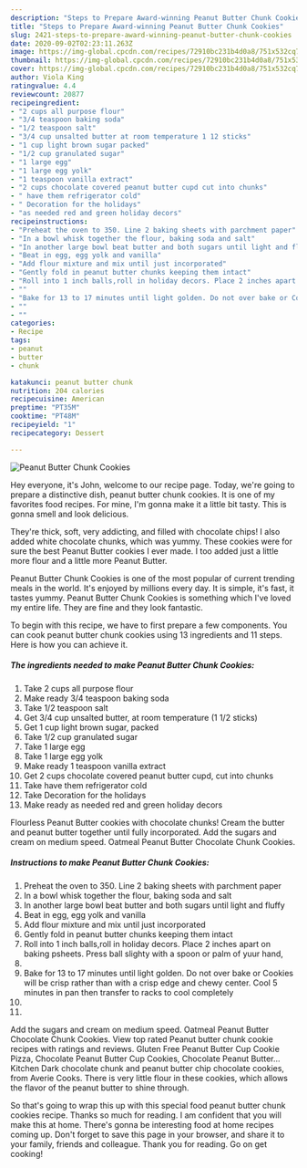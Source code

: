 ```yaml
---
description: "Steps to Prepare Award-winning Peanut Butter Chunk Cookies"
title: "Steps to Prepare Award-winning Peanut Butter Chunk Cookies"
slug: 2421-steps-to-prepare-award-winning-peanut-butter-chunk-cookies
date: 2020-09-02T02:23:11.263Z
image: https://img-global.cpcdn.com/recipes/72910bc231b4d0a8/751x532cq70/peanut-butter-chunk-cookies-recipe-main-photo.jpg
thumbnail: https://img-global.cpcdn.com/recipes/72910bc231b4d0a8/751x532cq70/peanut-butter-chunk-cookies-recipe-main-photo.jpg
cover: https://img-global.cpcdn.com/recipes/72910bc231b4d0a8/751x532cq70/peanut-butter-chunk-cookies-recipe-main-photo.jpg
author: Viola King
ratingvalue: 4.4
reviewcount: 20877
recipeingredient:
- "2 cups all purpose flour"
- "3/4 teaspoon baking soda"
- "1/2 teaspoon salt"
- "3/4 cup unsalted butter at room temperature 1 12 sticks"
- "1 cup light brown sugar packed"
- "1/2 cup granulated sugar"
- "1 large egg"
- "1 large egg yolk"
- "1 teaspoon vanilla extract"
- "2 cups chocolate covered peanut butter cupd cut into chunks"
- " have them refrigerator cold"
- " Decoration for the holidays"
- "as needed red and green holiday decors"
recipeinstructions:
- "Preheat the oven to 350. Line 2 baking sheets with parchment paper"
- "In a bowl whisk together the flour, baking soda and salt"
- "In another large bowl beat butter and both sugars until light and fluffy"
- "Beat in egg, egg yolk and vanilla"
- "Add flour mixture and mix until just incorporated"
- "Gently fold in peanut butter chunks keeping them intact"
- "Roll into 1 inch balls,roll in holiday decors. Place 2 inches apart on baking psheets. Press ball slighty with a spoon or palm of yuur hand,"
- ""
- "Bake for 13 to 17 minutes until light golden. Do not over bake or Cookies will be crisp rather than with a crisp edge and chewy center. Cool 5 minutes in pan then transfer to racks to cool completely"
- ""
- ""
categories:
- Recipe
tags:
- peanut
- butter
- chunk

katakunci: peanut butter chunk 
nutrition: 204 calories
recipecuisine: American
preptime: "PT35M"
cooktime: "PT48M"
recipeyield: "1"
recipecategory: Dessert

---
```



![Peanut Butter Chunk Cookies](https://img-global.cpcdn.com/recipes/72910bc231b4d0a8/751x532cq70/peanut-butter-chunk-cookies-recipe-main-photo.jpg)

Hey everyone, it's John, welcome to our recipe page. Today, we're going to prepare a distinctive dish, peanut butter chunk cookies. It is one of my favorites food recipes. For mine, I'm gonna make it a little bit tasty. This is gonna smell and look delicious.

They&#39;re thick, soft, very addicting, and filled with chocolate chips! I also added white chocolate chunks, which was yummy. These cookies were for sure the best Peanut Butter cookies I ever made. I too added just a little more flour and a little more Peanut Butter.

Peanut Butter Chunk Cookies is one of the most popular of current trending meals in the world. It's enjoyed by millions every day. It is simple, it's fast, it tastes yummy. Peanut Butter Chunk Cookies is something which I've loved my entire life. They are fine and they look fantastic.


To begin with this recipe, we have to first prepare a few components. You can cook peanut butter chunk cookies using 13 ingredients and 11 steps. Here is how you can achieve it.

<!--inarticleads1-->

##### The ingredients needed to make Peanut Butter Chunk Cookies:

1. Take 2 cups all purpose flour
1. Make ready 3/4 teaspoon baking soda
1. Take 1/2 teaspoon salt
1. Get 3/4 cup unsalted butter, at room temperature (1 1/2 sticks)
1. Get 1 cup light brown sugar, packed
1. Take 1/2 cup granulated sugar
1. Take 1 large egg
1. Take 1 large egg yolk
1. Make ready 1 teaspoon vanilla extract
1. Get 2 cups chocolate covered peanut butter cupd, cut into chunks
1. Take  have them refrigerator cold
1. Take  Decoration for the holidays
1. Make ready as needed red and green holiday decors


Flourless Peanut Butter cookies with chocolate chunks! Cream the butter and peanut butter together until fully incorporated. Add the sugars and cream on medium speed. Oatmeal Peanut Butter Chocolate Chunk Cookies. 

<!--inarticleads2-->

##### Instructions to make Peanut Butter Chunk Cookies:

1. Preheat the oven to 350. Line 2 baking sheets with parchment paper
1. In a bowl whisk together the flour, baking soda and salt
1. In another large bowl beat butter and both sugars until light and fluffy
1. Beat in egg, egg yolk and vanilla
1. Add flour mixture and mix until just incorporated
1. Gently fold in peanut butter chunks keeping them intact
1. Roll into 1 inch balls,roll in holiday decors. Place 2 inches apart on baking psheets. Press ball slighty with a spoon or palm of yuur hand,
1. 
1. Bake for 13 to 17 minutes until light golden. Do not over bake or Cookies will be crisp rather than with a crisp edge and chewy center. Cool 5 minutes in pan then transfer to racks to cool completely
1. 
1. 


Add the sugars and cream on medium speed. Oatmeal Peanut Butter Chocolate Chunk Cookies. View top rated Peanut butter chunk cookie recipes with ratings and reviews. Gluten Free Peanut Butter Cup Cookie Pizza, Chocolate Peanut Butter Cup Cookies, Chocolate Peanut Butter… Kitchen Dark chocolate chunk and peanut butter chip chocolate cookies, from Averie Cooks. There is very little flour in these cookies, which allows the flavor of the peanut butter to shine through. 

So that's going to wrap this up with this special food peanut butter chunk cookies recipe. Thanks so much for reading. I am confident that you will make this at home. There's gonna be interesting food at home recipes coming up. Don't forget to save this page in your browser, and share it to your family, friends and colleague. Thank you for reading. Go on get cooking!
